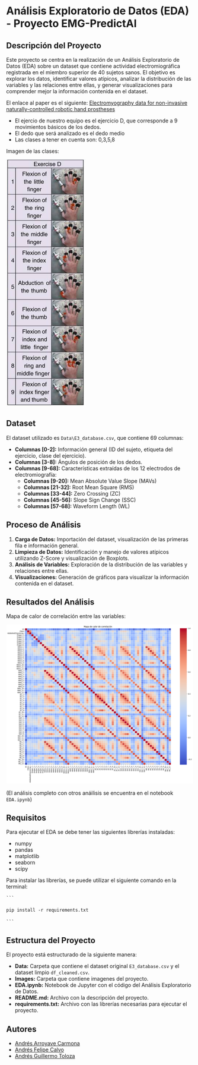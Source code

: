 # Análisis Exploratorio de Datos (EDA) - Proyecto EMG-PredictAI

## Descripción del Proyecto

Este proyecto se centra en la realización de un Análisis Exploratorio de Datos (EDA) sobre un dataset que contiene actividad electromiográfica registrada en el miembro superior de 40 sujetos sanos. El objetivo es explorar los datos, identificar valores atípicos, analizar la distribución de las variables y las relaciones entre ellas, y generar visualizaciones para comprender mejor la información contenida en el dataset.

El enlace al paper es el siguiente: [Electromyography data for non-invasive naturally-controlled robotic hand prostheses](https://www.ncbi.nlm.nih.gov/pmc/articles/PMC4421935/)

- El ejercio de nuestro equipo es el ejercicio D, que corresponde a 9 movimientos básicos de los dedos.
- El dedo que será analizado es el dedo medio
- Las clases a tener en cuenta son: 0,3,5,8

Imagen de las clases:

![Imagen de las clases](https://github.com/EndymionK/EMG-PredictAI/blob/main/Images/Classes_ExerciseD.png)

## Dataset

El dataset utilizado es `Data\E3_database.csv`, que contiene 69 columnas:

- **Columnas [0-2]:** Información general (ID del sujeto, etiqueta del ejercicio, clase del ejercicio).
- **Columnas [3-8]:** Ángulos de posición de los dedos.
- **Columnas [9-68]:** Características extraídas de los 12 electrodos de electromiografía:
  - **Columnas [9-20]:** Mean Absolute Value Slope (MAVs)
  - **Columnas [21-32]:** Root Mean Square (RMS)
  - **Columnas [33-44]:** Zero Crossing (ZC)
  - **Columnas [45-56]:** Slope Sign Change (SSC)
  - **Columnas [57-68]:** Waveform Length (WL)

## Proceso de Análisis

1. **Carga de Datos:** Importación del dataset, visualización de las primeras fila e información general.
2. **Limpieza de Datos:** Identificación y manejo de valores atípicos utilizando Z-Score y visualización de Boxplots.
3. **Análisis de Variables:** Exploración de la distribución de las variables y relaciones entre ellas.
4. **Visualizaciones:** Generación de gráficos para visualizar la información contenida en el dataset.

## Resultados del Análisis

Mapa de calor de correlación entre las variables:

![Mapa de calor de correlación](https://github.com/EndymionK/EMG-PredictAI/blob/main/Images/Mapa_de_calor.png)

(El análisis completo con otros anáilisis se encuentra en el notebook `EDA.ipynb`)

## Requisitos

Para ejecutar el EDA se debe tener las siguientes librerías instaladas:

- numpy
- pandas
- matplotlib
- seaborn
- scipy

Para instalar las librerías, se puede utilizar el siguiente comando en la terminal:
    
    ```

    pip install -r requirements.txt
    
    ```

## Estructura del Proyecto

El proyecto está estructurado de la siguiente manera:

- **Data:** Carpeta que contiene el dataset original `E3_database.csv` y el dataset limpio `df_cleaned.csv`.
- **Images:** Carpeta que contiene imagenes del proyecto.
- **EDA.ipynb:** Notebook de Jupyter con el código del Análisis Exploratorio de Datos.
- **README.md:** Archivo con la descripción del proyecto.
- **requirements.txt:** Archivo con las librerías necesarias para ejecutar el proyecto.


## Autores

- [Andrés Arroyave Carmona](https://github.com/EndymionK)
- [Andrés Felipe Calvo](https://github.com/andres-calvo)
- [Andrés Guillermo Toloza](https://github.com/AndresT2002)
